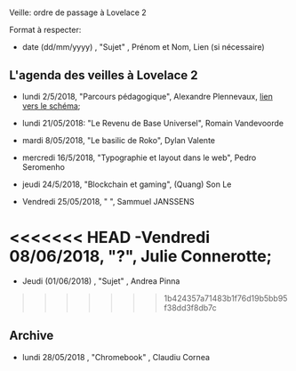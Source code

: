 #
 Veille: ordre de passage à Lovelace 2

Format à respecter:   
- date (dd/mm/yyyy) , "Sujet" ,  Prénom et Nom, Lien (si nécessaire)

## L'agenda des veilles à Lovelace 2




- lundi 2/5/2018, "Parcours pédagogique", Alexandre Plennevaux, [lien vers le schéma](https://docs.google.com/drawings/d/1kKAMz1jTaK0-8Glg136j3T1C3kCKaq-gFEju1FxsVCs/edit);
- lundi 21/05/2018: "Le Revenu de Base Universel", Romain Vandevoorde

- mardi 8/05/2018, "Le basilic de Roko", Dylan Valente

- mercredi 16/5/2018, "Typographie et layout dans le web", Pedro Seromenho

- jeudi 24/5/2018, "Blockchain et gaming", (Quang) Son Le

- Vendredi 25/05/2018, " ", Sammuel JANSSENS


<<<<<<< HEAD
 -Vendredi 08/06/2018, "?", Julie Connerotte;
=======
- Jeudi (01/06/2018) , "Sujet" ,  Andrea Pinna
>>>>>>> 1b424357a71483b1f76d19b5bb95f38dd3f8db7c

## Archive

- lundi 28/05/2018 , "Chromebook" , Claudiu Cornea

